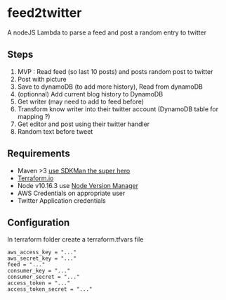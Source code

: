 # feed2twitter

A nodeJS Lambda to parse a feed and post a random entry to twitter

## Steps

1. MVP : Read feed (so last 10 posts) and posts random post to twitter
2. Post with picture
3. Save to dynamoDB (to add more history), Read from dynamoDB
4. (optionnal) Add current blog history to DynamoDB
5. Get writer (may need to add to feed before)
6. Transform know writer into their twitter account (DynamoDB table for mapping ?)
7. Get editor and post using their twitter handler
8. Random text before tweet 

## Requirements

* Maven >3 [use SDKMan the super hero](https://sdkman.io/)
* [Terraform.io](https://www.terraform.io/)
* Node v10.16.3 use [Node Version Manager](https://github.com/nvm-sh/nvm)
* AWS Credentials on appropriate user
* Twitter Application credentials 

## Configuration

In terraform folder create a terraform.tfvars file 

    aws_access_key = "..."  
    aws_secret_key = "..."  
    feed = "..."  
    consumer_key = "..."  
    consumer_secret = "..."  
    access_token = "..."  
    access_token_secret = "..."